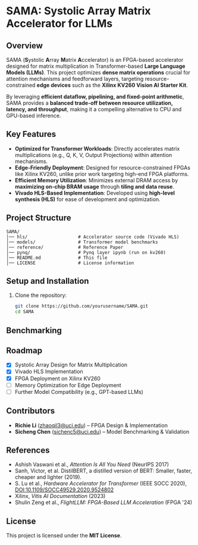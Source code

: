 # SAMA: Systolic Array Matrix Accelerator for LLMs

## Overview
SAMA (**S**ystolic **A**rray **M**atrix **A**ccelerator) is an FPGA-based accelerator designed for matrix multiplication in Transformer-based **Large Language Models (LLMs)**. This project optimizes **dense matrix operations** crucial for attention mechanisms and feedforward layers, targeting resource-constrained **edge devices** such as the **Xilinx KV260 Vision AI Starter Kit**.

By leveraging **efficient dataflow, pipelining, and fixed-point arithmetic**, SAMA provides a **balanced trade-off between resource utilization, latency, and throughput**, making it a compelling alternative to CPU and GPU-based inference.

## Key Features
- **Optimized for Transformer Workloads**: Directly accelerates matrix multiplications (e.g., Q, K, V, Output Projections) within attention mechanisms.
- **Edge-Friendly Deployment**: Designed for resource-constrained FPGAs like Xilinx KV260, unlike prior work targeting high-end FPGA platforms.
- **Efficient Memory Utilization**: Minimizes external DRAM access by **maximizing on-chip BRAM usage** through **tiling and data reuse**.
- **Vivado HLS-Based Implementation**: Developed using **high-level synthesis (HLS)** for ease of development and optimization.

## Project Structure
```
SAMA/
│── hls/                   # Accelerator source code (Vivado HLS)
│── models/                # Transformer model benchmarks
│── reference/             # Reference Paper
│── pynq/                  # Pynq layer ipynb (run on kv260)
│── README.md              # This file
│── LICENSE                # License information
```

## Setup and Installation
1. Clone the repository:
   ```sh
   git clone https://github.com/yourusername/SAMA.git
   cd SAMA
   ```

## Benchmarking


## Roadmap
- [x] Systolic Array Design for Matrix Multiplication
- [x] Vivado HLS Implementation
- [x] FPGA Deployment on Xilinx KV260
- [ ] Memory Optimization for Edge Deployment
- [ ] Further Model Compatibility (e.g., GPT-based LLMs)

## Contributors
- **Richie Li** ([zhaoqil3@uci.edu](mailto:zhaoqil3@uci.edu)) – FPGA Design & Implementation
- **Sicheng Chen** ([sichenc5@uci.edu](mailto:sichenc5@uci.edu)) – Model Benchmarking & Validation

## References
- Ashish Vaswani et al., *Attention Is All You Need* (NeurIPS 2017)
- Sanh, Victor, et al. DistilBERT, a distilled version of BERT: Smaller, faster, cheaper and lighter (2019).
- S. Lu et al., *Hardware Accelerator for Transformer* (IEEE SOCC 2020), [DOI:10.1109/SOCC49529.2020.9524802](https://ieeexplore.ieee.org/document/9524802)
- Xilinx, *Vitis AI Documentation* (2023)
- Shulin Zeng et al., *FlightLLM: FPGA-Based LLM Acceleration* (FPGA '24)

## License
This project is licensed under the **MIT License**.
